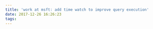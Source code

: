 ```yaml
---
title: 'work at msft: add time watch to improve query execution'
date: 2017-12-26 16:26:23
tags:
---
```

